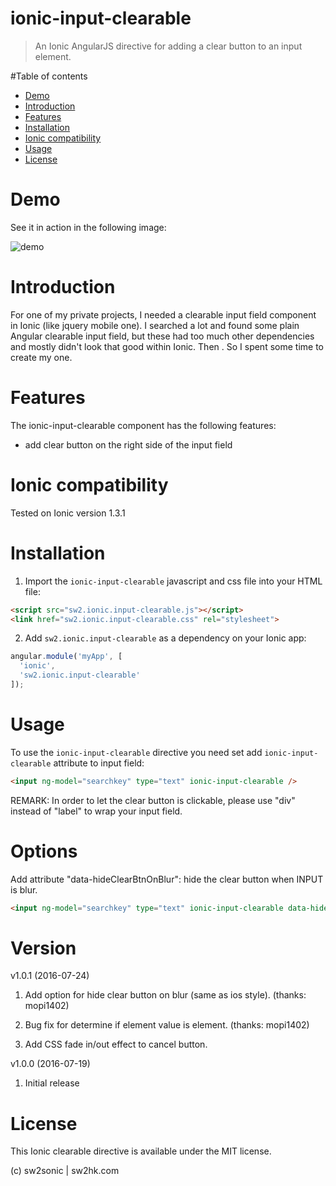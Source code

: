 ionic-input-clearable
=====================

> An Ionic AngularJS directive for adding a clear button to an input element.

#Table of contents

- [Demo](#demo)
- [Introduction](#introduction)
- [Features](#features)
- [Installation](#installation)
- [Ionic compatibility](#ionic-compatibility)
- [Usage](#usage)
- [License](#license)

# Demo

See it in action in the following image:

![demo](https://github.com/sonicwong/ionic-input-clearable/raw/master/demo.gif)

# Introduction

For one of my private projects, I needed a clearable input field component in Ionic (like jquery mobile one). I searched a lot and found some plain Angular clearable input field, but these had too much other dependencies and mostly didn't look that good within Ionic. Then . So I spent some time to create my one.

# Features

The ionic-input-clearable component has the following features:
- add clear button on the right side of the input field

# Ionic compatibility

Tested on Ionic version 1.3.1

# Installation

1. Import the `ionic-input-clearable` javascript and css file into your HTML file:

  ```html
  <script src="sw2.ionic.input-clearable.js"></script>
  <link href="sw2.ionic.input-clearable.css" rel="stylesheet">
  ```

2. Add `sw2.ionic.input-clearable` as a dependency on your Ionic app:

  ```javascript
  angular.module('myApp', [
    'ionic',
    'sw2.ionic.input-clearable'
  ]);
  ```

# Usage

To use the `ionic-input-clearable` directive you need set add `ionic-input-clearable` attribute to input field:
```html
<input ng-model="searchkey" type="text" ionic-input-clearable />
```

REMARK: In order to let the clear button is clickable, please use "div" instead of "label" to wrap your input field.

# Options

Add attribute "data-hideClearBtnOnBlur": hide the clear button when INPUT is blur.
```html
<input ng-model="searchkey" type="text" ionic-input-clearable data-hideClearBtnOnBlur />
```

# Version

v1.0.1 (2016-07-24)

1. Add option for hide clear button on blur (same as ios style). (thanks: mopi1402)

2. Bug fix for determine if element value is element. (thanks: mopi1402)

3. Add CSS fade in/out effect to cancel button.

v1.0.0 (2016-07-19)

1. Initial release

# License

This Ionic clearable directive is available under the MIT license.

(c) sw2sonic | sw2hk.com
